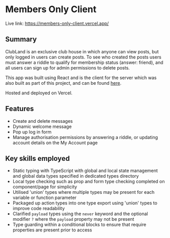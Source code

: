 # Members Only Client

Live link: https://members-only-client.vercel.app/

## Summary

ClubLand is an exclusive club house in which anyone can view posts, but only logged in users can create posts. To see who created the posts users must answer a riddle to qualify for membership status (answer: friend), and all users can sign up for admin permissions to delete posts.

This app was built using React and is the client for the server which was also built as part of this project, and can be found [here](https://github.com/Barrymoonshine/members-only).

Hosted and deployed on Vercel.

## Features

- Create and delete messages
- Dynamic welcome message
- Pop up log in form
- Manage authorisation permissions by answering a riddle, or updating account details on the My Account page

## Key skills employed

- Static typing with TypeScript with global and local state management and global data types specified in dedicated types directory
- Local type checking such as prop and form type checking completed on component/page for simplicity
- Utilised 'union' types where multiple types may be present for each variable or function parameter
- Packaged up action types into one type export using 'union' types to improve code readability
- Clarified `payload` types using the `never` keyword and the optional modifier `?` where the `payload` property may not be present
- Type guarding within a conditional blocks to ensure that require properties are present prior to access
